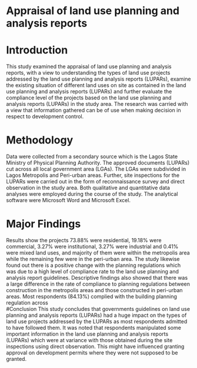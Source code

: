# Appraisal of land use planning and analysis reports
# Introduction
This study examined the appraisal of land use planning and analysis reports, with a view to understanding the types of land use projects addressed by the land use planning and analysis reports (LUPARs), examine the existing situation of different land uses on site as contained in the land use planning and analysis reports (LUPARs) and further evaluate the compliance level of the projects based on the land use planning and analysis reports (LUPARs) in the study area. The research was carried with a view that information gathered can be of use when making decision in respect to development control.
# Methodology
Data were collected from a secondary source which is the Lagos State Ministry of Physical Planning Authority. The approved documents (LUPARs) cut across all local government area (LGAs). The LGAs were subdivided in Lagos Metropolis and Peri-urban areas. Further, site inspections for the LUPARs were carried out in the form of reconnaissance survey and direct observation in the study area. Both qualitative and quantitative data analyses were employed during the course of the study. The analytical software were Microsoft Word and Microsoft Excel.  
# Major Findings
Results show the projects 73.88% were residential, 19.18% were commercial, 3.27% were institutional, 3.27% were industrial and 0.41% were mixed land uses, and majority of them were within the metropolis area while the remaining few were in the peri-urban area. The study likewise found out there is a positive change with the planning regulations which was due to a high level of compliance rate to the land use planning and analysis report guidelines. Descriptive findings also showed that there was a large difference in the rate of compliance to planning regulations between construction in the metropolis areas and those constructed in peri-urban areas. Most respondents (84.13%) complied with the building planning regulation across  
#Conclusion
This study concludes that governments guidelines on land use planning and analysis reports (LUPARs) had a huge impact on the types of land use projects addressed by the LUPARs as most respondents admitted to have followed them. It was noted that respondents manipulated some important information in the land use planning and analysis reports (LUPARs) which were at variance with those obtained during the site inspections using direct observation. This might have influenced granting approval on development permits where they were not supposed to be granted.
